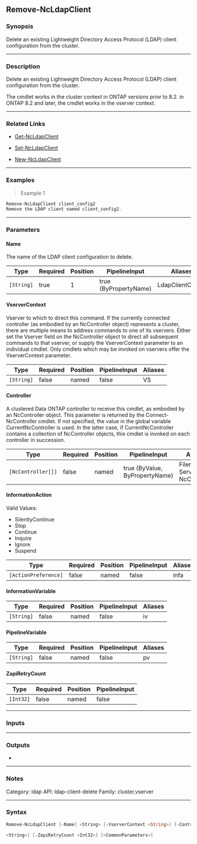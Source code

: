 Remove-NcLdapClient
-------------------

### Synopsis
Delete an existing Lightweight Directory Access Protocol (LDAP) client configuration from the cluster.

---

### Description

Delete an existing Lightweight Directory Access Protocol (LDAP) client configuration from the cluster.

The cmdlet works in the cluster context in ONTAP versions prior to 8.2.  in ONTAP 8.2 and later, the cmdlet works in the vserver context.

---

### Related Links
* [Get-NcLdapClient](Get-NcLdapClient)

* [Set-NcLdapClient](Set-NcLdapClient)

* [New-NcLdapClient](New-NcLdapClient)

---

### Examples
> Example 1

```PowerShell
Remove-NcLdapClient client_config2
Remove the LDAP client named client_config2.
```

---

### Parameters
#### **Name**
The name of the LDAP client configuration to delete.

|Type      |Required|Position|PipelineInput        |Aliases         |
|----------|--------|--------|---------------------|----------------|
|`[String]`|true    |1       |true (ByPropertyName)|LdapClientConfig|

#### **VserverContext**
Vserver to which to direct this command.  If the currently connected controller (as embodied by an NcController object) represents a cluster, there are multiple means to address commands to one of its vservers.  Either set the Vserver field on the NcController object to direct all subsequent commands to that vserver, or supply the VserverContext parameter to an individual cmdlet.  Only cmdlets which may be invoked on vservers offer the VserverContext parameter.

|Type      |Required|Position|PipelineInput|Aliases|
|----------|--------|--------|-------------|-------|
|`[String]`|false   |named   |false        |VS     |

#### **Controller**
A clustered Data ONTAP controller to receive this cmdlet, as embodied by an NcController object.  This parameter is returned by the Connect-NcController cmdlet.  If not specified, the value in the global variable CurrentNcController is used.  In the latter case, if CurrentNcController contains a collection of NcController objects, this cmdlet is invoked on each controller in succession.

|Type              |Required|Position|PipelineInput                 |Aliases                          |
|------------------|--------|--------|------------------------------|---------------------------------|
|`[NcController[]]`|false   |named   |true (ByValue, ByPropertyName)|Filer<br/>Server<br/>NcController|

#### **InformationAction**

Valid Values:

* SilentlyContinue
* Stop
* Continue
* Inquire
* Ignore
* Suspend

|Type                |Required|Position|PipelineInput|Aliases|
|--------------------|--------|--------|-------------|-------|
|`[ActionPreference]`|false   |named   |false        |infa   |

#### **InformationVariable**

|Type      |Required|Position|PipelineInput|Aliases|
|----------|--------|--------|-------------|-------|
|`[String]`|false   |named   |false        |iv     |

#### **PipelineVariable**

|Type      |Required|Position|PipelineInput|Aliases|
|----------|--------|--------|-------------|-------|
|`[String]`|false   |named   |false        |pv     |

#### **ZapiRetryCount**

|Type     |Required|Position|PipelineInput|
|---------|--------|--------|-------------|
|`[Int32]`|false   |named   |false        |

---

### Inputs

---

### Outputs
* 

---

### Notes
Category: ldap
API: ldap-client-delete
Family: cluster,vserver

---

### Syntax
```PowerShell
Remove-NcLdapClient [-Name] <String> [-VserverContext <String>] [-Controller <NcController[]>] [-InformationAction <ActionPreference>] [-InformationVariable <String>] [-PipelineVariable 
```
```PowerShell
<String>] [-ZapiRetryCount <Int32>] [<CommonParameters>]
```
